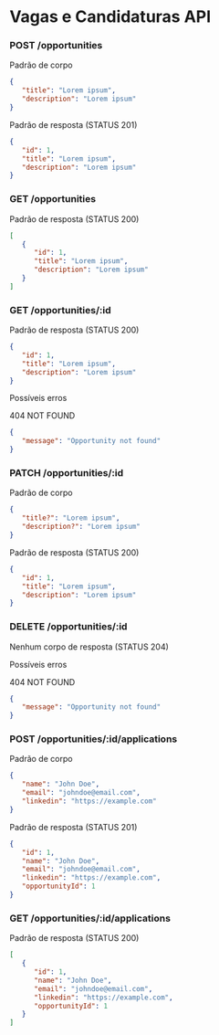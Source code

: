 # Vagas e Candidaturas API

### POST /opportunities

Padrão de corpo

```json
{
   "title": "Lorem ipsum",
   "description": "Lorem ipsum"
}
```

Padrão de resposta (STATUS 201)

```json
{
   "id": 1,
   "title": "Lorem ipsum",
   "description": "Lorem ipsum"
}
```

### GET /opportunities

Padrão de resposta (STATUS 200)

```json
[
   {
      "id": 1,
      "title": "Lorem ipsum",
      "description": "Lorem ipsum"
   }
]
```

### GET /opportunities/:id

Padrão de resposta (STATUS 200)

```json
{
   "id": 1,
   "title": "Lorem ipsum",
   "description": "Lorem ipsum"
}
```

Possíveis erros

404 NOT FOUND

```json
{
   "message": "Opportunity not found"
}
```

### PATCH /opportunities/:id

Padrão de corpo

```json
{
   "title?": "Lorem ipsum",
   "description?": "Lorem ipsum"
}
```

Padrão de resposta (STATUS 200)

```json
{
   "id": 1,
   "title": "Lorem ipsum",
   "description": "Lorem ipsum"
}
```

### DELETE /opportunities/:id

Nenhum corpo de resposta (STATUS 204)

Possíveis erros

404 NOT FOUND

```json
{
   "message": "Opportunity not found"
}
```

### POST /opportunities/:id/applications

Padrão de corpo

```json
{
   "name": "John Doe",
   "email": "johndoe@email.com",
   "linkedin": "https://example.com"
}
```

Padrão de resposta (STATUS 201)

```json
{
   "id": 1,
   "name": "John Doe",
   "email": "johndoe@email.com",
   "linkedin": "https://example.com",
   "opportunityId": 1
}
```

### GET /opportunities/:id/applications

Padrão de resposta (STATUS 200)

```json
[
   {
      "id": 1,
      "name": "John Doe",
      "email": "johndoe@email.com",
      "linkedin": "https://example.com",
      "opportunityId": 1
   }
]
```
